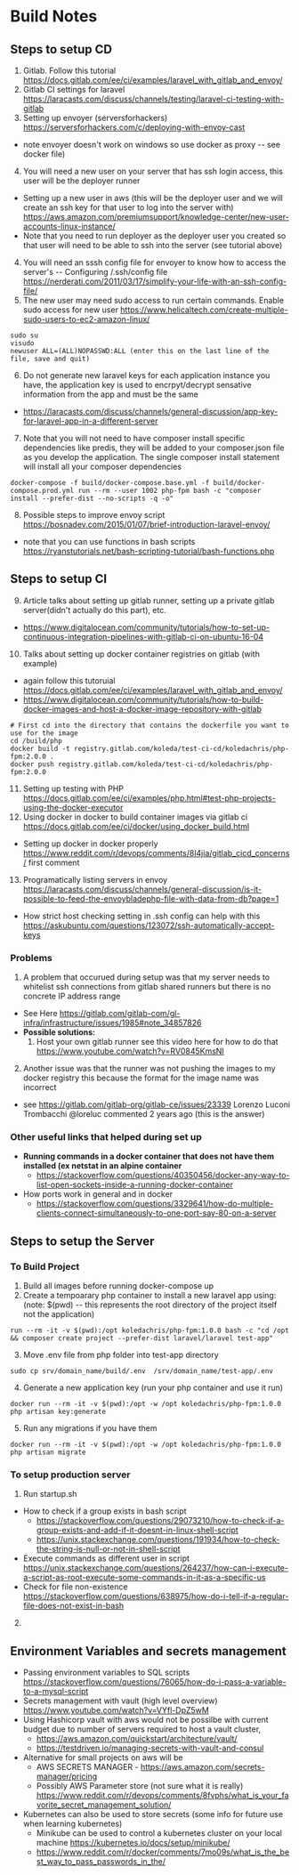 # Build Notes

## Steps to setup CD
1. Gitlab. Follow this tutorial https://docs.gitlab.com/ee/ci/examples/laravel_with_gitlab_and_envoy/
2. Gitlab CI settings for laravel https://laracasts.com/discuss/channels/testing/laravel-ci-testing-with-gitlab
3. Setting up envoyer (serversforhackers) https://serversforhackers.com/c/deploying-with-envoy-cast 
  + note envoyer doesn't work on windows so use docker as proxy -- see docker file)
4. You will need a new user on your server that has ssh login access, this user will be the deployer runner
  + Setting up a new user in aws (this will be the deployer user and we will create an ssh key for that user to log into the server with) https://aws.amazon.com/premiumsupport/knowledge-center/new-user-accounts-linux-instance/
  + Note that you need to run deployer as the deployer user you created so that user will need to be able to ssh into the server (see tutorial above)
4. You will need an sssh config file for envoyer to know how to access the server's -- Configuring /.ssh/config file https://nerderati.com/2011/03/17/simplify-your-life-with-an-ssh-config-file/
5. The new user may need sudo access to run certain commands. Enable sudo access for new user https://www.helicaltech.com/create-multiple-sudo-users-to-ec2-amazon-linux/
```
sudo su
visudo 
newuser ALL=(ALL)NOPASSWD:ALL (enter this on the last line of the file, save and quit)
```
6. Do not generate new laravel keys for each application instance you have, the application key is used to encrpyt/decrypt sensative information from the app and must be the same
  + https://laracasts.com/discuss/channels/general-discussion/app-key-for-laravel-app-in-a-different-server
7. Note that you will not need to have composer install specific dependencies like predis, they will be added to your composer.json file as you develop the application. The single composer install statement will install all your composer dependencies 
```
docker-compose -f build/docker-compose.base.yml -f build/docker-compose.prod.yml run --rm --user 1002 php-fpm bash -c "composer install --prefer-dist --no-scripts -q -o"
```
8. Possible steps to improve envoy script https://bosnadev.com/2015/01/07/brief-introduction-laravel-envoy/
  + note that you can use functions in bash scripts https://ryanstutorials.net/bash-scripting-tutorial/bash-functions.php

## Steps to setup CI
9. Article talks about setting up gitlab runner, setting up a private gitlab server(didn't actually do this part), etc. 
  + https://www.digitalocean.com/community/tutorials/how-to-set-up-continuous-integration-pipelines-with-gitlab-ci-on-ubuntu-16-04 
10. Talks about setting up docker container registries on gitlab (with example)
  + again follow this tutoruial https://docs.gitlab.com/ee/ci/examples/laravel_with_gitlab_and_envoy/
  + https://www.digitalocean.com/community/tutorials/how-to-build-docker-images-and-host-a-docker-image-repository-with-gitlab
```
# First cd into the directory that contains the dockerfile you want to use for the image
cd /build/php 
docker build -t registry.gitlab.com/koleda/test-ci-cd/koledachris/php-fpm:2.0.0 .
docker push registry.gitlab.com/koleda/test-ci-cd/koledachris/php-fpm:2.0.0 
```
11. Setting up testing with PHP https://docs.gitlab.com/ee/ci/examples/php.html#test-php-projects-using-the-docker-executor
12. Using docker in docker to build container images via gitlab ci https://docs.gitlab.com/ee/ci/docker/using_docker_build.html
  + Setting up docker in docker properly https://www.reddit.com/r/devops/comments/8l4jia/gitlab_cicd_concerns/ first comment 
13. Programatically listing servers in envoy https://laracasts.com/discuss/channels/general-discussion/is-it-possible-to-feed-the-envoybladephp-file-with-data-from-db?page=1
  + How strict host checking setting in .ssh config can help with this https://askubuntu.com/questions/123072/ssh-automatically-accept-keys

### Problems
1. A problem that occurued during setup was that my server needs to whitelist ssh connections from gitlab shared runners but there is no concrete IP address range 
  + See Here https://gitlab.com/gitlab-com/gl-infra/infrastructure/issues/1985#note_34857826
  + __Possible solutions:__ 
    1. Host your own gitlab runner see this video here for how to do that https://www.youtube.com/watch?v=RV0845KmsNI
2. Another issue was that the runner was not pushing the images to my docker registry this because the format for the image name was incorrect
  + see https://gitlab.com/gitlab-org/gitlab-ce/issues/23339  Lorenzo Luconi Trombacchi @loreluc commented 2 years ago (this is the answer)


### Other useful links that helped during set up 
+ __Running commands in a docker container that does not have them installed (ex netstat in an alpine container__
  + https://stackoverflow.com/questions/40350456/docker-any-way-to-list-open-sockets-inside-a-running-docker-container
+ How ports work in general and in docker 
  + https://stackoverflow.com/questions/3329641/how-do-multiple-clients-connect-simultaneously-to-one-port-say-80-on-a-server

## Steps to setup the Server 
### To Build Project
1. Build all images before running docker-compose up
2. Create a tempoarary php container to install a new laravel app using: (note: $(pwd) -- this represents the root directory of the project itself not the application)
```
run --rm -it -v $(pwd):/opt koledachris/php-fpm:1.0.0 bash -c "cd /opt && composer create project --prefer-dist laravel/laravel test-app" 
```
3. Move .env file from php folder into test-app directory
```
sudo cp srv/domain_name/build/.env  /srv/domain_name/test-app/.env
``` 
4. Generate a new application key (run your php container and use it run)
```
docker run --rm -it -v $(pwd):/opt -w /opt koledachris/php-fpm:1.0.0 php artisan key:generate
```
5. Run any migrations if you have them
```
docker run --rm -it -v $(pwd):/opt -w /opt koledachris/php-fpm:1.0.0 php artisan migrate
```
### To setup production server
1. Run startup.sh
  + How to check if a group exists in bash script 
    + https://stackoverflow.com/questions/29073210/how-to-check-if-a-group-exists-and-add-if-it-doesnt-in-linux-shell-script
    + https://unix.stackexchange.com/questions/191934/how-to-check-the-string-is-null-or-not-in-shell-script
  + Execute commands as different user in script https://unix.stackexchange.com/questions/264237/how-can-i-execute-a-script-as-root-execute-some-commands-in-it-as-a-specific-us
  +  Check for file non-existence https://stackoverflow.com/questions/638975/how-do-i-tell-if-a-regular-file-does-not-exist-in-bash
2. 

## Environment Variables and secrets management 
+ Passing environment variables to SQL scripts https://stackoverflow.com/questions/76065/how-do-i-pass-a-variable-to-a-mysql-script
+ Secrets management with vault (high level overview) https://www.youtube.com/watch?v=VYfl-DpZ5wM
+ Using Hashicorp vault with aws would not be possilbe with current budget due to number of servers required to host a vault cluster, 
  + https://aws.amazon.com/quickstart/architecture/vault/
  + https://testdriven.io/managing-secrets-with-vault-and-consul
+ Alternative for small projects on aws will be 
  + AWS SECRETS MANAGER - https://aws.amazon.com/secrets-manager/pricing 
  + Possibly AWS Parameter store (not sure what it is really) https://www.reddit.com/r/devops/comments/8fvphs/what_is_your_favorite_secret_management_solution/
+ Kubernetes can also be used to store secrets (some info for future use when learning kubernetes)
  + Minikube can be used to control a kubernetes cluster on your local machine https://kubernetes.io/docs/setup/minikube/
  + https://www.reddit.com/r/docker/comments/7mo09s/what_is_the_best_way_to_pass_passwords_in_the/